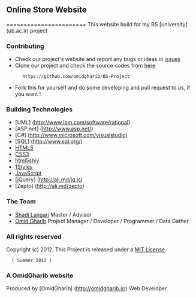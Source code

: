 ## Online Store Website
=======================
This website build for my BS [university] (ub.ac.ir) project

### Contributing

* Check our project's website and report any bugs or ideas in [issues](https://github.com/omidgharib/BS-Project/issues)
* Clone our project and check the source codes from [here](https://github.com/omidgharib/BS-Project)
```
      https://github.com/omidgharib/BS-Project
```

* Fork this for yourself and do some developing and pull request to us, if you want !

### Building Technologies

* [UML] (http://www.ibm.com/software/rational)
* [ASP.net] (http://www.asp.net/)
* [C#] (http://www.microsoft.com/visualstudio)
* [SQL] (http://www.sql.org/)
* [HTML5](http://ali.md/wiki/html5)
* [CSS3](http://ali.md/css3ref)
* [html5shiv](http://ali.md/html5shiv)
* [1Styles](http://ali.md/1styles)
* [JavaScript](http://ali.md/wiki/javascript)
* [jQuery] (http://ali.md/jq.js)
* [Zepto] (http://ali.md/zepto)

### The Team

* [Shadi Langari](http://www.linkedin.com/pub/shadi-langari/3b/a94/111) Master / Advisor
* [Omid Gharib](https://github.com/omidgharib) Project Manager / Developer / Programmer / Data Gather

### All rights reserved

Copyright (c) 2012, This Project is released under a [MIT License](http://opensource.org/licenses/MIT).

      ( Summer 2012 )

### A OmidGharib website

Produced by [OmidGharib] (http://omidgharib.ir/) Web Developer